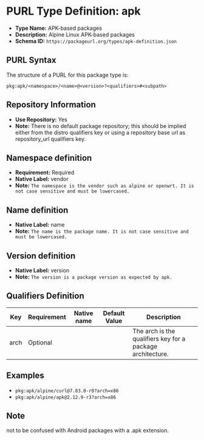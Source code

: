 <!--  NOTE: Auto-generated from the JSON PURL type definition.
Do not manually edit this file. Edit the JSON type definition instead. -->

# PURL Type Definition: apk

- **Type Name:** APK-based packages
- **Description:** Alpine Linux APK-based packages
- **Schema ID:** `https://packageurl.org/types/apk-definition.json`

## PURL Syntax

The structure of a PURL for this package type is:

    pkg:apk/<namespace>/<name>@<version>?<qualifiers>#<subpath>

## Repository Information

- **Use Repository:** Yes
- **Note:** There is no default package repository; this should be implied either from the distro qualifiers key  or using a repository base url as repository_url qualifiers key.

## Namespace definition

- **Requirement:** Required
- **Native Label:** vendor
- **Note:** `The namespace is the vendor such as alpine or openwrt. It is not case sensitive and must be lowercased.`

## Name definition

- **Native Label:** name
- **Note:** `The name is the package name. It is not case sensitive and must be lowercased.`

## Version definition

- **Native Label:** version
- **Note:** `The version is a package version as expected by apk.`

## Qualifiers Definition

| Key  | Requirement | Native name | Default Value | Description |
|------|-------------|-------------|---------------|-------------|
| arch | Optional |  |  | The arch is the qualifiers key for a package architecture. |

## Examples

- `pkg:apk/alpine/curl@7.83.0-r0?arch=x86`
- `pkg:apk/alpine/apk@2.12.9-r3?arch=x86`

## Note

not to be confused with Android packages with a .apk extension.
